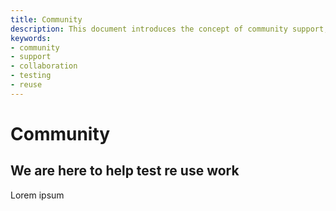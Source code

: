 ```yaml
---
title: Community
description: This document introduces the concept of community support, emphasizing collaboration, assistance, testing, reuse, and ongoing work among its members.
keywords:
- community
- support
- collaboration
- testing
- reuse
---
```


# Community

## We are here to help  test re use work

Lorem ipsum
